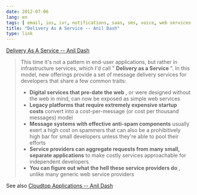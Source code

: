 ```yaml
---
date: 2012-07-06
lang: en
tags: [ email, ios, ivr, notifications, saas, sms, voice, web services ]
title: "Delivery As A Service -- Anil Dash"
type: link
---
```


[Delivery As A Service -- Anil
Dash](http://dashes.com/anil/2010/12/delivery-as-a-service.html)

> This time it's not a pattern in end-user applications, but rather in
> infrastructure services, which I'd call " **Delivery as a Service** ".
> In this model, new offerings provide a set of message delivery
> services for developers that share a few common traits:
>
> -   **Digital services that pre-date the web** , or were designed
>     without the web in mind, can now be exposed as simple web services
> -   **Legacy platforms that require extremely expensive startup
>     costs** convert into a cost-per-message (or cost per thousand
>     messages) model
> -   **Message systems with effective anti-spam components** usually
>     exert a high cost on spammers that can also be a prohibitively
>     high bar for small developers unless they're able to pool their
>     efforts
> -   **Service providers can aggregate requests from many small,
>     separate applications** to make costly services approachable for
>     independent developers
> -   **You can figure out what the hell these service providers do** ,
>     unlike many generic web service providers

See also [Cloudtop Applications -- Anil
Dash](http://dashes.com/anil/2010/09/cloudtop-applications.html)


